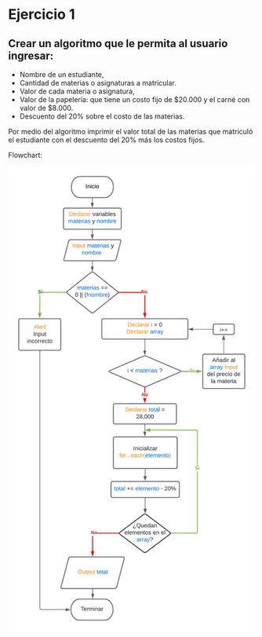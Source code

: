 # Ejercicio 1

## Crear un algoritmo que le permita al usuario ingresar:

- Nombre de un estudiante,
- Cantidad de materias o asignaturas a matricular.
- Valor de cada materia o asignatura,
- Valor de la papelería: que tiene un costo fijo de $20.000 y el carné con valor de $8.000.
- Descuento del 20% sobre el costo de las materias.

Por medio del algoritmo imprimir el valor total de las materias que matriculó el estudiante con el
descuento del 20% más los costos fijos.

Flowchart:

![Flowchart](./Flowchart.png)

